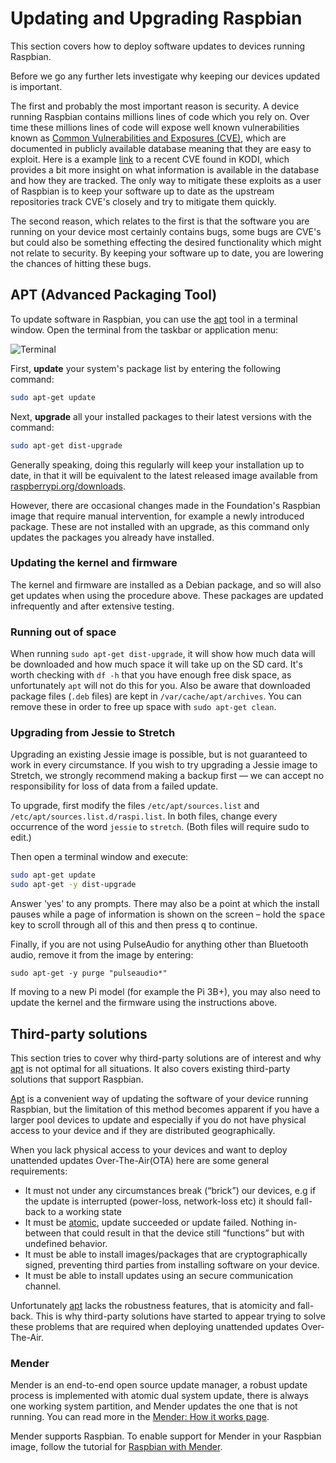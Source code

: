 # Updating and Upgrading Raspbian

This section covers how to deploy software updates to devices running Raspbian.

Before we go any further lets investigate why keeping our devices updated is important.

The first and probably the most important reason is security. A device running Raspbian contains millions lines of code which you rely on. Over time these millions lines of code will expose well known vulnerabilities known as [Common Vulnerabilities and Exposures (CVE)](https://cve.mitre.org/index.html), which are documented in publicly available database meaning that they are easy to exploit. Here is a example [link](https://cve.mitre.org/cgi-bin/cvename.cgi?name=CVE-2018-8831) to a recent CVE found in KODI, which provides a bit more insight on what information is available in the database and how they are tracked. The only way to mitigate these exploits as a user of Raspbian is to keep your software up to date as the upstream repositories track CVE's closely and try to mitigate them quickly.

The second reason, which relates to the first is that the software you are running on your device most certainly contains bugs, some bugs are CVE's but could also be something effecting the desired functionality which might not relate to security. By keeping your software up to date, you are lowering the chances of hitting these bugs.

## APT (Advanced Packaging Tool)

To update software in Raspbian, you can use the [apt](../linux/software/apt.md) tool in a terminal window. Open the terminal from the taskbar or application menu:

![Terminal](../usage/terminal/images/terminal.png)

First, **update** your system's package list by entering the following command:

```bash
sudo apt-get update
```

Next, **upgrade** all your installed packages to their latest versions with the command:

```bash
sudo apt-get dist-upgrade
```

Generally speaking, doing this regularly will keep your installation up to date, in that it will be equivalent to the latest released image available from [raspberrypi.org/downloads](https://www.raspberrypi.org/downloads/).

However, there are occasional changes made in the Foundation's Raspbian image that require manual intervention, for example a newly introduced package. These are not installed with an upgrade, as this command only updates the packages you already have installed.

### Updating the kernel and firmware

The kernel and firmware are installed as a Debian package, and so will also get updates when using the procedure above. These packages are updated infrequently and after extensive testing.

### Running out of space

When running `sudo apt-get dist-upgrade`, it will show how much data will be downloaded and how much space it will take up on the SD card. It's worth checking with `df -h` that you have enough free disk space, as unfortunately `apt` will not do this for you. Also be aware that downloaded package files (`.deb` files) are kept in `/var/cache/apt/archives`. You can remove these in order to free up space with `sudo apt-get clean`.

### Upgrading from Jessie to Stretch

Upgrading an existing Jessie image is possible, but is not guaranteed to work in every circumstance. If you wish to try upgrading a Jessie image to Stretch, we strongly recommend making a backup first — we can accept no responsibility for loss of data from a failed update.

To upgrade, first modify the files `/etc/apt/sources.list` and `/etc/apt/sources.list.d/raspi.list`. In both files, change every occurrence of the word `jessie` to `stretch`. (Both files will require sudo to edit.)

Then open a terminal window and execute:

```bash
sudo apt-get update
sudo apt-get -y dist-upgrade
```
Answer 'yes' to any prompts. There may also be a point at which the install pauses while a page of information is shown on the screen – hold the <kbd>space</kbd> key to scroll through all of this and then press <kbd>q</kbd> to continue.

Finally, if you are not using PulseAudio for anything other than Bluetooth audio, remove it from the image by entering:

```
sudo apt-get -y purge "pulseaudio*"
```

If moving to a new Pi model (for example the Pi 3B+), you may also need to update the kernel and the firmware using the instructions above.

## Third-party solutions

This section tries to cover why third-party solutions are of interest and why [apt](../linux/software/apt.md) is not optimal for all situations. It also covers existing third-party solutions that support Raspbian.

[Apt](../linux/software/apt.md) is a convenient way of updating the software of your device running Raspbian, but the limitation of this method becomes apparent if you have a larger pool devices to update and especially if you do not have physical access to your device and if they are distributed geographically.

When you lack physical access to your devices and want to deploy unattended updates Over-The-Air(OTA) here are some general requirements:

- It must not under any circumstances break (“brick”) our devices, e.g if the update is interrupted (power-loss, network-loss etc) it should fall-back to a working state
- It must be [atomic](https://en.wikipedia.org/wiki/Atomicity_(database_systems)), update succeeded or update failed. Nothing in-between that could result in that the device still “functions” but with undefined behavior.
- It must be able to install images/packages that are cryptographically signed, preventing third parties from installing software on your device.
- It must be able to install updates using an secure communication channel.

Unfortunately [apt](../linux/software/apt.md) lacks the robustness features, that is atomicity and fall-back. This is why third-party solutions have started to appear trying to solve these problems that are required when deploying unattended updates Over-The-Air.

### Mender

Mender is an end-to-end open source update manager, a robust update process is implemented with atomic dual system update, there is always one working system partition, and Mender updates the one that is not running. You can read more in the [Mender: How it works page](https://mender.io/product/how-it-works).

Mender supports Raspbian. To enable support for Mender in your Raspbian image, follow the tutorial for [Raspbian with Mender](https://hub.mender.io/t/raspberry-pi-3-model-b-b-raspbian/140).
